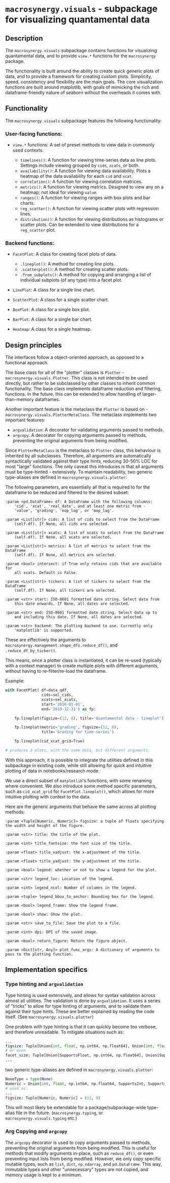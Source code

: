 # `macrosynergy.visuals` - subpackage for visualizing quantamental data

## Description

The `macrosynergy.visuals` subpackage contains functions for visualizing quantamental data, and to provide `view.*` functions for the `macrosynergy` package.

The functionality is built around the ability to create quick generic plots of data, and to provide a framework for creating custom plots.
Simplicity, speed, consistency and flexibility are the main goals.
The core visualization functions are built around matplotlib, with goals of mimicking the rich and dataframe-friendly nature of seaborn without the overheads it comes with.

## Functionality

The `macrosynergy.visuals` subpackage features the following functionality:

### User-facing functions:

- `view.*` functions: A set of preset methods to view data in commonly used contexts.

  - `timelines()`: A function for viewing time-series data as line plots. Settings include viewing grouped by `cids`, `xcats`, or both.
  - `availability()`: A function for viewing data availability. Plots a heatmap of the data availability for each `cid` and `xcat`.
  - `correlation()`: A function for viewing correlation matrices.
  - `metrics()`: A function for viewing metrics. Designed to view any on a heatmap; not ideal for viewing `value`.
  - `ranges()`: A function for viewing ranges with box plots and bar charts.
  - `reg_scatter()`: A function for viewing scatter plots with regression lines.
  - `distribution()`: A function for viewing distributions as histograms or scatter plots. Can be extended to view distributions for a `reg_scatter` plot.

### Backend functions:

- `FacetPlot`: A class for creating facet plots of data.

  - `.lineplot()`: A method for creating line plots.
  - `.scatterplot()`: A method for creating scatter plots.
  - `.from_subplots()`: A method for copying and arranging a list of individual subplots (of any type) into a facet plot.

- `LinePlot`: A class for a single line chart.
- `ScatterPlot`: A class for a single scatter chart.
- `BoxPlot`: A class for a single box plot.
- `BarPlot`: A class for a single bar chart.
- `Heatmap`: A class for a single heatmap.

## Design principles

The interfaces follow a object-oriented approach, as opposed to a functional approach.

The base class for all of the "plotter" classes is `Plotter` - `macrosynergy.visuals.Plotter`.
This class is not intended to be used directly, but rather to be subclassed by other classes to inherit common functionality.
The base class implements dataframe reduction and filtering, functions. In the future, this can be extended to allow handling of larger-than-memory dataframes.

Another important feature is the metaclass the `Plotter` is based on - `macrosynergy.visuals.PlotterMetaClass`.
The metaclass implements two important features:

- `argvalidation`: A decorator for validating arguments passed to methods.
- `argcopy`: A decorator for copying arguments passed to methods, preventing the original arguments from being modified.

Since `PlotterMetaClass` is the metaclass to `Plotter` class, this behaviour is inherited by all subclasses. Therefore, all arguments are automatically syntactically validated against their type hints, reducing 30-50% LOC for most "large" functions. The only caveat this introduces is that all arguments must be type-hinted - extensively.
To maintain readability, two generic type-aliases are defined in `macrosynergy.visuals.plotter`:

The following parameters, are essentially all that is required to for the dataframe to be reduced and filtered to the desired subset:

```
:param <pd.DataFrame> df: A DataFrame with the following columns:
    'cid', 'xcat', 'real_date', and at least one metric from -
    'value', 'grading', 'eop_lag', or 'mop_lag'.

:param <List[str]> cids: A list of cids to select from the DataFrame
    (self.df). If None, all cids are selected.

:param <List[str]> xcats: A list of xcats to select from the DataFrame
    (self.df). If None, all xcats are selected.

:param <List[str]> metrics: A list of metrics to select from the DataFrame
    (self.df). If None, all metrics are selected.

:param <bool> intersect: if True only retains cids that are available for
    all xcats. Default is False.

:param <List[str]> tickers: A list of tickers to select from the DataFrame
    (self.df). If None, all tickers are selected.

:param <str> start: ISO-8601 formatted date string. Select data from
    this date onwards. If None, all dates are selected.

:param <str> end: ISO-8601 formatted date string. Select data up to
    and including this date. If None, all dates are selected.

:param <str> backend: The plotting backend to use. Currently only
    'matplotlib' is supported.

```

These are effectively the arguments to `macrosynergy.management.shape_dfs.reduce_df()`, and `.reduce_df_by_ticker()`.

This means, once a plotter class is instantiated, it can be re-used (typically with a context manager) to create multiple plots with different arguments, without having to re-filter/re-load the dataframe.

Example:

```python
with FacetPlot( df=data_qdf,
                cids=sel_cids,
                xcats=sel_xcats,
                start='2010-01-01',
                end='2019-12-31') as fp:

    fp.lineplot(figsize=(12, 8), title='Quantamental data - lineplot')

    fp.lineplot(metric='grading', figsize=(12, 8),
                title='Grading for time-series')

    fp.lineplot(cid_xcat_grid=True)

# produces 3 plots, with the same data, but different arguments.

```

With this approach, it is possible to integrate the utilities defined in this subpackage in existing code, while still allowing for quick and intuitive plotting of data in notebooks/research mode.

We use a direct subset of `matplotlib`'s functions, with some renaming where convenient. We also introduce some method specific parameters, such as `cid_xcat_grid` for `FacetPlot.lineplot()`, which allows for more intuitive plotting with context to the data.

Here are the generic arguments that behave the same across all plotting methods:

```
:param <Tuple[Numeric, Numeric]> figsize: a tuple of floats specifying the width and height of the figure.

:param <str> title: the title of the plot.

:param <int> title_fontsize: the font size of the title.

:param <float> title_xadjust: the x-adjustment of the title.

:param <float> title_yadjust: the y-adjustment of the title.

:param <bool> legend: whether or not to show a legend for the plot.

:param <str> legend_loc: Location of the legend.

:param <int> legend_ncol: Number of columns in the legend.

:param <tuple> legend_bbox_to_anchor: Bounding box for the legend.

:param <bool> legend_frame: Show the legend frame.

:param <bool> show: Show the plot.

:param <str> save_to_file: Save the plot to a file.

:param <int> dpi: DPI of the saved image.

:param <bool> return_figure: Return the figure object.

:param <Dict[str, Any]> plot_func_args: A dictionary of arguments to pass to the plotting function.
```

## Implementation specifics

### Type hinting and `argvalidation`

Type hinting is used extensively, and allows for syntax validation across almost all utilities. The validation is done by `argvalidation`. It uses a series of "tricks" to allow for type hinting of arguments, and to validate them against their type hints. These are better explained by reading the code itself. (See `macrosynergy.visuals.plotter`)

One problem with type hinting is that it can quickly become too verbose, and therefore unreadable.
To mitigate situations such as:

```python
...
figsize: Tuple[Union[int, float, np.int64, np.float64], Union[int, float, np.int64, np.float64]] = (12, 8)
# or even
facet_size: Tuple[Union[SupportsFloat, np.int64, np.float64], Union[SupportsFloat, np.int64, np.float64]] = (12, 8)
...
```

two generic type-aliases are defined in `macrosynergy.visuals.plotter`:

```python
NoneType = type(None)
Numeric = Union[int, float, np.int64, np.float64, SupportsInt, SupportsFloat]
# used as:
...
figsize: Tuple[Numeric, Numeric] = (12, 8)
```

This will most likely be extendable for a package/subpackage-wide type-alias file in the future. (`macrosynergy.typing`, or
`macrosynergy.visuals.typing` etc.)

### Arg Copying and `argcopy`

The `argcopy` decorator is used to copy arguments passed to methods, preventing the original arguments from being modified. This is useful for methods that modify arguments in-place, such as `reduce_df()`, or even preventing input lists from being modified.
However, we only copy specific mutable types, such as `list`, `dict`, `np.ndarray`, and `pd.DataFrame`. This way, immutable types and other "unnecessary" types are not copied, and memory usage is kept to a minimum.
